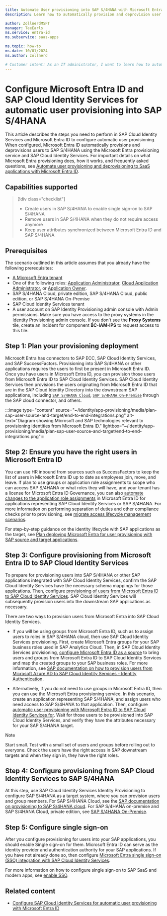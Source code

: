 ```yaml
---
title: Automate User provisioning into SAP S/4HANA with Microsoft Entra ID
description: Learn how to automatically provision and deprovision user accounts from Microsoft Entra ID to SAP S/4HANA using SAP Cloud Identity Services.

author: ZollnerdMSFT
manager: TeeEarls
ms.service: entra-id
ms.subservice: saas-apps

ms.topic: how-to
ms.date: 10/01/2024
ms.author: zollnerd

# Customer intent: As an IT administrator, I want to learn how to automatically provision and deprovision user accounts from Microsoft Entra ID to SAP S/4HANA.
---
```


# Configure Microsoft Entra ID and SAP Cloud Identity Services for automatic user provisioning into SAP S/4HANA

This article describes the steps you need to perform in SAP Cloud Identity Services and Microsoft Entra ID to configure automatic user provisioning. When configured, Microsoft Entra ID automatically provisions and deprovisions users to SAP S/4HANA using the Microsoft Entra provisioning service and SAP Cloud Identity Services. For important details on what Microsoft Entra provisioning does, how it works, and frequently asked questions, see [Automate user provisioning and deprovisioning to SaaS applications with Microsoft Entra ID](~/identity/app-provisioning/user-provisioning.md).

## Capabilities supported
> [!div class="checklist"]
> * Create users in SAP S/4HANA to enable single sign-on to SAP S/4HANA
> * Remove users in SAP S/4HANA when they do not require access anymore
> * Keep user attributes synchronized between Microsoft Entra ID and SAP S/4HANA

## Prerequisites

The scenario outlined in this article assumes that you already have the following prerequisites:

* [A Microsoft Entra tenant](~/identity-platform/quickstart-create-new-tenant.md) 
* One of the following roles: [Application Administrator](/entra/identity/role-based-access-control/permissions-reference#application-administrator), [Cloud Application Administrator](/entra/identity/role-based-access-control/permissions-reference#cloud-application-administrator), or [Application Owner](/entra/fundamentals/users-default-permissions#owned-enterprise-applications). 
* SAP S/4HANA Cloud, private edition, SAP S/4HANA Cloud, public edition, or SAP S/4HANA On-Premise
* SAP Cloud Identity Services tenant
* A user account on SAP Identity Provisioning admin console with Admin permissions. Make sure you have access to the proxy systems in the Identity Provisioning admin console. If you don't see the **Proxy Systems** tile, create an incident for component **BC-IAM-IPS** to request access to this tile.

## Step 1: Plan your provisioning deployment

Microsoft Entra has connectors to SAP ECC, SAP Cloud Identity Services, and SAP SuccessFactors. Provisioning into SAP S/4HANA or other applications requires the users to first be present in Microsoft Entra ID. Once you have users in Microsoft Entra ID, you can provision those users from Microsoft Entra ID to SAP Cloud Identity Services. SAP Cloud Identity Services then provisions the users originating from Microsoft Entra ID that are in the SAP Cloud Identity Directory into the downstream SAP applications, including [`SAP S/4HANA Cloud`](https://help.sap.com/docs/identity-provisioning/identity-provisioning/target-sap-s-4hana-cloud), [`SAP S/4HANA On-Premise`](https://help.sap.com/docs/identity-provisioning/identity-provisioning/target-sap-s-4hana-on-premise) through the SAP cloud connector, and others.

  :::image type="content" source="~/identity/app-provisioning/media/plan-sap-user-source-and-target/end-to-end-integrations.png" alt-text="Diagram showing Microsoft and SAP technologies relevant to provisioning identities from Microsoft Entra ID." lightbox="~/identity/app-provisioning/media/plan-sap-user-source-and-target/end-to-end-integrations.png":::

## Step 2: Ensure you have the right users in Microsoft Entra ID

You can use HR inbound from sources such as SuccessFactors to keep the list of users in Microsoft Entra ID up to date as employees join, move, and leave. If plan to use groups or application role assignments to scope who can access SAP S/4HANA or what roles they will have, and your tenant has a license for Microsoft Entra ID Governance, you can also [automate changes to the application role assignments](~/identity/app-provisioning/plan-sap-user-source-and-target.md#assign-users-the-necessary-application-access-rights-in-microsoft-entra) in Microsoft Entra ID for applications representing SAP Cloud Identity Services or SAP S/4HANA. For more information on performing separation of duties and other compliance checks prior to provisioning, see [migrate access lifecycle management scenarios](~/id-governance/scenarios/migrate-from-sap-idm.md#migrate-access-lifecycle-management-scenarios).

For step-by-step guidance on the identity lifecycle with SAP applications as the target, see [Plan deploying Microsoft Entra for user provisioning with SAP source and target applications](~/identity/app-provisioning/plan-sap-user-source-and-target.md).

## Step 3: Configure provisioning from Microsoft Entra ID to SAP Cloud Identity Services

To prepare for provisioning users into SAP S/4HANA or other SAP applications integrated with SAP Cloud Identity Services, confirm the SAP Cloud Identity Services have the necessary schema mappings for those applications. Then, configure [provisioning of users from Microsoft Entra ID to SAP Cloud Identity Services](~/identity/app-provisioning/plan-sap-user-source-and-target.md#provision-users-to-sap-cloud-identity-services). SAP Cloud Identity Services will subsequently provision users into the downstream SAP applications as necessary. 

There are two ways to provision users from Microsoft Entra into SAP Cloud Identity Services.

* If you will be using groups from Microsoft Entra ID, such as to assign users to roles in SAP S/4HANA cloud, then use SAP Cloud Identity Services provisioning. First, create Microsoft Entra groups for your SAP business roles used in SAP Analytics Cloud. Then, in SAP Cloud Identity Services provisioning, [configure Microsoft Entra ID as a source](https://help.sap.com/docs/identity-provisioning/identity-provisioning/microsoft-azure-active-directory) to bring users and groups from Microsoft Entra ID to SAP Cloud Identity Services and map the created groups to your SAP business roles. For more information, see [SAP documentation on how to provision users from Microsoft Azure AD to SAP Cloud Identity Services - Identity Authentication](https://blogs.sap.com/2022/02/04/provision-users-from-microsoft-azure-ad-to-sap-cloud-identity-services-identity-authentication/).

* Alternatively, if you do not need to use groups in Microsoft Entra ID, then you can use the Microsoft Entra provisioning service. In this scenario, create an application representing SAP S/4HANA, and assign users who need access to SAP S/4HANA to that application. Then, configure [automatic user provisioning with Microsoft Entra ID to SAP Cloud Identity Services for](sap-cloud-platform-identity-authentication-provisioning-tutorial.md). Wait for those users to be provisioned into SAP Cloud Identity Services, and verify they have the attributes necessary for your SAP S/4HANA target.

> [!NOTE]
> Start small. Test with a small set of users and groups before rolling out to everyone. Check the users have the right access in SAP downstream targets and when they sign in, they have the right roles.

## Step 4: Configure provisioning from SAP Cloud Identity Services to SAP S/4HANA

At this step, use SAP Cloud Identity Services Identity Provisioning to configure SAP S/4HANA as a target system, where you can provision users and group members. For SAP S/4HANA Cloud, see the [SAP documentation on provisioning to SAP S/4HANA cloud](https://help.sap.com/docs/identity-provisioning/identity-provisioning/target-sap-s-4hana-cloud). For SAP S/4HANA on-premise and SAP S/4HANA Cloud, private edition, see [SAP S/4HANA On-Premise](https://help.sap.com/docs/identity-provisioning/identity-provisioning/target-sap-s-4hana-on-premise).

## Step 5: Configure single sign-on

After you configure provisioning for users into your SAP applications, you should enable Single sign-on for them. Microsoft Entra ID can serve as the identity provider and authentication authority for your SAP applications. If you have not already done so, then configure [Microsoft Entra single sign-on (SSO) integration with SAP Cloud Identity Services](sap-hana-cloud-platform-identity-authentication-tutorial.md).

For more information on how to configure single sign-on to SAP SaaS and modern apps, see [enable SSO](~/id-governance/sap.md#enable-sso).

## Related content

* [Configure SAP Cloud Identity Services for automatic user provisioning with Microsoft Entra ID](sap-cloud-platform-identity-authentication-provisioning-tutorial.md)
